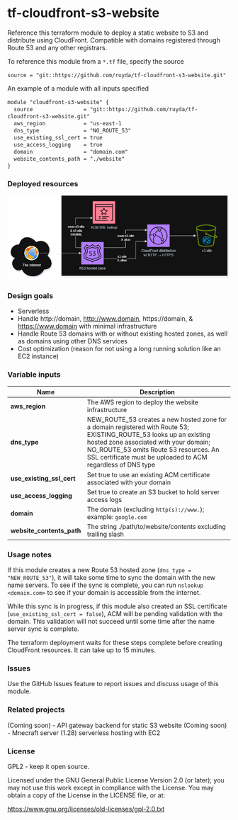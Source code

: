 # tf-cloudfront-s3-website
Reference this terraform module to deploy a static website to S3 and distribute using CloudFront. Compatible with domains registered through Route 53 and any other registrars.

To reference this module from a `*.tf` file, specify the source
```
source = "git::https://github.com/ruyda/tf-cloudfront-s3-website.git"
```

An example of a module with all inputs specified
```
module "cloudfront-s3-website" {
  source                = "git::https://github.com/ruyda/tf-cloudfront-s3-website.git"
  aws_region            = "us-east-1
  dns_type              = "NO_ROUTE_53"
  use_existing_ssl_cert = true
  use_access_logging    = true
  domain                = "domain.com"
  website_contents_path = "./website"
}
```

### Deployed resources

![implementation diagram](readme/impl_diagram.png)

### Design goals

- Serverless
- Handle http://domain, http://www.domain, https://domain, & https://www.domain with minimal infrastructure
- Handle Route 53 domains with or without existing hosted zones, as well as domains using other DNS services
- Cost optimization (reason for not using a long running solution like an EC2 instance)

### Variable inputs

| Name                      | Description                                                             |
|---------------------------|-------------------------------------------------------------------------|
| **aws_region**            | The AWS region to deploy the website infrastructure                     |
| **dns_type**              | NEW_ROUTE_53 creates a new hosted zone for a domain registered with Route 53; EXISTING_ROUTE_53 looks up an existing hosted zone associated with your domain; NO_ROUTE_53 omits Route 53 resources. An SSL certificate must be uploaded to ACM regardless of DNS type                                     |
| **use_existing_ssl_cert** | Set true to use an existing ACM certificate associated with your domain |
| **use_access_logging**    | Set true to create an S3 bucket to hold server access logs              |
| **domain**                | The domain (excluding `http(s)://www.`); example: `google.com`          |
| **website_contents_path** | The string ./path/to/website/contents excluding trailing slash          |

### Usage notes
If this module creates a new Route 53 hosted zone (`dns_type = "NEW_ROUTE_53"`), it will take some time to sync the domain with the new name servers. To see if the sync is complete, you can run `nslookup <domain.com>` to see if your domain is accessible from the internet.

While this sync is in progress, if this module also created an SSL certificate (`use_existing_ssl_cert = false`), ACM will be pending validation with the domain. This validation will not succeed until some time after the name server sync is complete.

The terraform deployment waits for these steps complete before creating CloudFront resources. It can take up to 15 minutes.

### Issues
Use the GitHub Issues feature to report issues and discuss usage of this module.

### Related projects
(Coming soon) - API gateway backend for static S3 website
(Coming soon) - Mnecraft server (1.28) serverless hosting with EC2

### License
GPL2 - keep it open source.

Licensed under the GNU General Public License Version 2.0 (or later); you may not use this work except in compliance with the License. You may obtain a copy of the License in the LICENSE file, or at:

https://www.gnu.org/licenses/old-licenses/gpl-2.0.txt